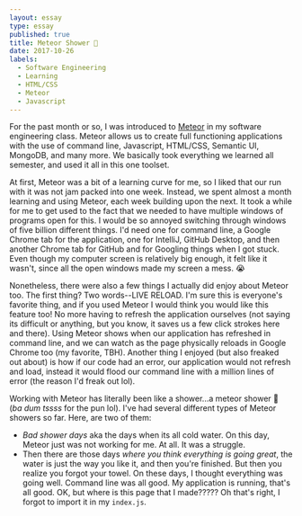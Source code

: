 ```yaml
---
layout: essay
type: essay
published: true
title: Meteor Shower 🚿
date: 2017-10-26
labels:
  - Software Engineering
  - Learning
  - HTML/CSS
  - Meteor
  - Javascript
---
```


For the past month or so, I was introduced to [Meteor](https://www.meteor.com/) in my software engineering class. Meteor allows us to create full functioning applications with the use of command line, Javascript, HTML/CSS, Semantic UI, MongoDB, and many more. We basically took everything we learned all semester, and used it all in this one toolset.

At first, Meteor was a bit of a learning curve for me, so I liked that our run with it was not jam packed into one week. Instead, we spent almost a month learning and using Meteor, each week building upon the next. It took a while for me to get used to the fact that we needed to have multiple windows of programs open for this. I would be so annoyed switching through windows of five billion different things. I'd need one for command line, a Google Chrome tab for the application, one for IntelliJ, GitHub Desktop, and then another Chrome tab for GitHub and for Googling things when I got stuck. Even though my computer screen is relatively big enough, it felt like it wasn't, since all the open windows made my screen a mess. 😭

Nonetheless, there were also a few things I actually did enjoy about Meteor too. The first thing? Two words--LIVE RELOAD. I'm sure this is everyone's favorite thing, and if you used Meteor I would think you would like this feature too! No more having to refresh the application ourselves (not saying its difficult or anything, but you know, it saves us a few click strokes here and there). Using Meteor shows when our application has refreshed in command line, and we can watch as the page physically reloads in Google Chrome too (my favorite, TBH). Another thing I enjoyed (but also freaked out about) is how if our code had an error, our application would not refresh and load, instead it would flood our command line with a million lines of error (the reason I'd freak out lol).  

Working with Meteor has literally been like a shower...a meteor shower 🚿 (*ba dum tssss* for the pun lol). I've had several different types of Meteor showers so far. Here, are two of them:
- *Bad shower days* aka the days when its all cold water. On this day, Meteor just was not working for me. At all. It was a struggle.
- Then there are those days *where you think everything is going great*, the water is just the way you like it, and then you're finished. But then you realize you forgot your towel. On these days, I thought everything was going well. Command line was all good. My application is running, that's all good. OK, but where is this page that I made????? Oh that's right, I forgot to import it in my ```index.js```.
